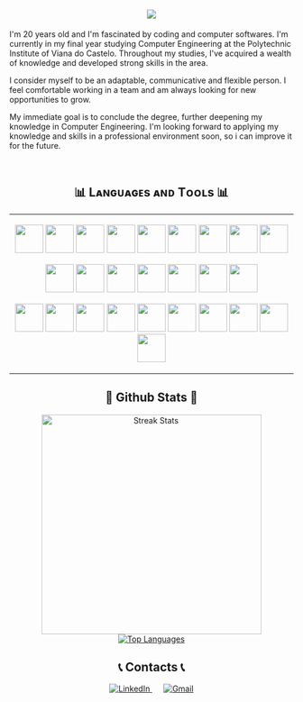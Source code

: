 <h1 align="center">
    <img src="https://readme-typing-svg.herokuapp.com/?font=Righteous&size=35&center=true&vCenter=true&width=500&height=70&duration=4000&lines=Hi+There!+👋;+I'm+Diogo+Pinheiro!;" />
</h1>

<p align="left">
  
I'm 20 years old and I'm fascinated by coding and computer softwares. I'm currently in my final year studying Computer Engineering at the Polytechnic Institute of Viana do Castelo. Throughout my studies, I've acquired a wealth of knowledge and developed strong skills in the area.

I consider myself to be an adaptable, communicative and flexible person. I feel comfortable working in a team and am always looking for new opportunities to grow.

My immediate goal is to conclude the degree, further deepening my knowledge in Computer Engineering. I'm looking forward to applying my knowledge and skills in a professional environment soon, so i can improve it for the future.

</p>

<br>

<h2 align="center">📊 Lᴀɴɢᴜᴀɢᴇs ᴀɴᴅ Tᴏᴏʟs 📊</h2>
<table align="center" width="100%">
  <tr>
  <td width="60%">
    <p align="center">
      <img width="50px" src="https://skillicons.dev/icons?i=py" />
      <img width="50px" src="https://skillicons.dev/icons?i=flask" />
      <img width="50px" src="https://skillicons.dev/icons?i=cs" />
      <img width="50px" src="https://skillicons.dev/icons?i=dotnet" />
      <img width="50px" src="https://skillicons.dev/icons?i=ts" />
      <img width="50px" src="https://skillicons.dev/icons?i=js" />
      <img width="50px" src="https://skillicons.dev/icons?i=java" />
      <img width="50px" src="https://skillicons.dev/icons?i=kotlin" />
      <img width="50px" src="https://skillicons.dev/icons?i=angular" />
    </p>
    <p align="center">
      <img width="50px" src="https://skillicons.dev/icons?i=php" />
      <img width="50px" src="https://skillicons.dev/icons?i=html" />
      <img width="50px" src="https://skillicons.dev/icons?i=css" />
      <img width="50px" src="https://skillicons.dev/icons?i=bootstrap" />
      <img width="50px" src="https://skillicons.dev/icons?i=nodejs" />
      <img width="50px" src="https://skillicons.dev/icons?i=react" />
      <img width="50px" src="https://skillicons.dev/icons?i=prisma" />
    </p>
    <p align="center">
      <img width="50px" src="https://skillicons.dev/icons?i=postgres" />
      <img width="50px" src="https://skillicons.dev/icons?i=mysql" />
      <img width="50px" src="https://skillicons.dev/icons?i=mongodb" />
      <img width="50px" src="https://skillicons.dev/icons?i=git" />
      <img width="50px" src="https://skillicons.dev/icons?i=docker" />
      <img width="50px" src="https://skillicons.dev/icons?i=postman" />
      <img width="50px" src="https://skillicons.dev/icons?i=vscode" />
      <img width="50px" src="https://skillicons.dev/icons?i=vercel" />
      <img width="50px" src="https://skillicons.dev/icons?i=googlecloud" />
      <img width="50px" src="https://skillicons.dev/icons?i=github" />
    </p>
  </td>
  </tr>
</table>

<h2 align="center"> 🔢 Github Stats 🔢 </h2>
<p align="center">
  <a href="https://github.com/diogoPinheiro11">
    <img width=390 src="https://github-readme-streak-stats-diogoPinheiro11.vercel.app/?user=diogoPinheiro11&count_private=true&theme=react&border_radius=10" alt="Streak Stats"/>
    <img align="center" src="https://github-readme-stats.vercel.app/api/top-langs/?username=diogoPinheiro11&langs_count=8&layout=compact&theme=holi" alt="Top Languages" />
  </a>
</p>
  
<h2 align="center"> 📞 Contacts 📞 </h2>
<div align="center">
  <a href="https://www.linkedin.com/in/diogo-pinheiro-7643812b0/" target="_blank" style="margin-right: 20px;">
    <img src="https://img.shields.io/badge/linkedin-%231E77B5.svg?&style=for-the-badge&logo=linkedin&logoColor=white" alt="LinkedIn" />
  </a>
  
  <a href="mailto:pinheirodiogo2003@gmail.com" target="_blank">
    <img src="https://img.shields.io/badge/Gmail-333333?style=for-the-badge&logo=gmail&logoColor=red" alt="Gmail" />
  </a>
</div>
